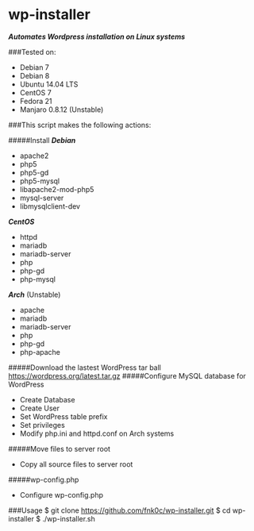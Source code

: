 # wp-installer
***Automates Wordpress installation on Linux systems***

###Tested on:
* Debian 7
* Debian 8
* Ubuntu 14.04 LTS
* CentOS 7
* Fedora 21
* Manjaro 0.8.12 (Unstable)

###This script makes the following actions:

#####Install
***Debian***
* apache2
* php5
* php5-gd
* php5-mysql
* libapache2-mod-php5 
* mysql-server
* libmysqlclient-dev

***CentOS***
* httpd
* mariadb
* mariadb-server
* php
* php-gd
* php-mysql

***Arch*** (Unstable)
* apache
* mariadb
* mariadb-server
* php
* php-gd
* php-apache

#####Download the lastest WordPress tar ball
https://wordpress.org/latest.tar.gz
#####Configure MySQL database for WordPress
* Create Database
* Create User
* Set WordPress table prefix
* Set privileges
* Modify php.ini and httpd.conf on Arch systems

#####Move files to server root
* Copy all source files to server root

#####wp-config.php
* Configure wp-config.php

###Usage
    $ git clone https://github.com/fnk0c/wp-installer.git
    $ cd wp-installer
    $ ./wp-installer.sh
